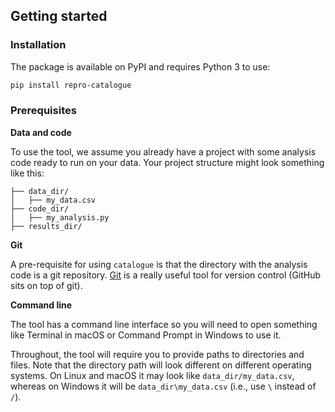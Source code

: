 ## Getting started

### Installation

The package is available on PyPI and requires Python 3 to use:

```bash
pip install repro-catalogue
```

### Prerequisites

**Data and code**

To use the tool, we assume you already have a project with some analysis code ready to run on your data. Your project structure might look something like this:

```
├── data_dir/
│   ├── my_data.csv
├── code_dir/
│   ├── my_analysis.py
├── results_dir/
```

**Git**

A pre-requisite for using `catalogue` is that the directory with the analysis code is a git repository. [Git](https://git-scm.com) is a really useful tool for version control (GitHub sits on top of git).

**Command line**

The tool has a command line interface so you will need to open something like Terminal in macOS or Command Prompt in Windows to use it.

Throughout, the tool will require you to provide paths to directories and files. Note that the directory path will look different on different operating systems. On Linux and macOS it may look like `data_dir/my_data.csv`, whereas on Windows it will be `data_dir\my_data.csv` (i.e., use `\` instead of `/`).
